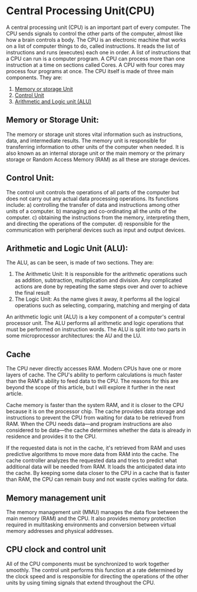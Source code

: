# Central Processing Unit(CPU)
A central processing unit (CPU) is an important part of every computer. The CPU sends signals to control the other parts of the computer, almost like how a brain controls a body.
The CPU is an electronic machine that works on a list of computer things to do, called instructions. It reads the list of instructions and runs (executes) each one in order. A list of instructions that a CPU can run is a computer program. A CPU can process more than one instruction at a time on sections called Cores. A CPU with four cores may process four programs at once.
The CPU itself is made of three main components. They are:
1. [Memory or storage Unit](#memory-or-storage-unit)
2. [Control Unit](#control-unit)
3. [Arithmetic and Logic unit (ALU)](#arithmetic-and-logic-unit-alu)

## Memory or Storage Unit:
The memory or storage unit stores vital information such as instructions, data, and intermediate results. The memory unit is responsible for transferring information to other units of the computer when needed. It is also known as an internal storage unit or the main memory or the primary storage or Random Access Memory (RAM) as all these are storage devices.

## Control Unit:
The control unit controls the operations of all parts of the computer but does not carry out any actual data processing operations. Its functions include:
a) controlling the transfer of data and instructions among other units of a computer.
b) managing and co-ordinating all the units of the computer.
c) obtaining the instructions from the memory, interpreting them, and directing the operations of the computer.
d) responsible for the communication with peripheral devices such as input and output devices.

## Arithmetic and Logic Unit (ALU):
The ALU, as can be seen, is made of two sections. They are:
1. The Arithmetic Unit: It is responsible for the arithmetic operations such as addition, subtraction, multiplication and division. Any complicated actions are done by repeating the same steps over and over to achieve the final result
2. The Logic Unit: As the name gives it away, it performs all the logical operations such as selecting, comparing, matching and merging of data

An arithmetic logic unit (ALU) is a key component of a computer's central processor unit. The ALU performs all arithmetic and logic operations that must be performed on instruction words. The ALU is split into two parts in some microprocessor architectures: the AU and the LU.



## Cache
The CPU never directly accesses RAM. Modern CPUs have one or more layers of cache. The CPU's ability to perform calculations is much faster than the RAM's ability to feed data to the CPU. The reasons for this are beyond the scope of this article, but I will explore it further in the next article.

Cache memory is faster than the system RAM, and it is closer to the CPU because it is on the processor chip. The cache provides data storage and instructions to prevent the CPU from waiting for data to be retrieved from RAM. When the CPU needs data—and program instructions are also considered to be data—the cache determines whether the data is already in residence and provides it to the CPU.

If the requested data is not in the cache, it's retrieved from RAM and uses predictive algorithms to move more data from RAM into the cache. The cache controller analyzes the requested data and tries to predict what additional data will be needed from RAM. It loads the anticipated data into the cache. By keeping some data closer to the CPU in a cache that is faster than RAM, the CPU can remain busy and not waste cycles waiting for data.


## Memory management unit
The memory management unit (MMU) manages the data flow between the main memory (RAM) and the CPU. It also provides memory protection required in multitasking environments and conversion between virtual memory addresses and physical addresses.

## CPU clock and control unit
All of the CPU components must be synchronized to work together smoothly. The control unit performs this function at a rate determined by the clock speed and is responsible for directing the operations of the other units by using timing signals that extend throughout the CPU.
